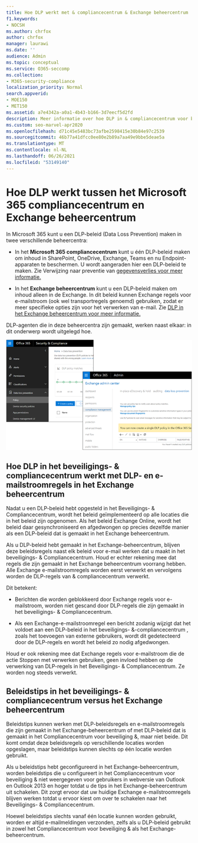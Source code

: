 ```yaml
---
title: Hoe DLP werkt met & compliancecentrum & Exchange beheercentrum
f1.keywords:
- NOCSH
ms.author: chrfox
author: chrfox
manager: laurawi
ms.date: ''
audience: Admin
ms.topic: conceptual
ms.service: O365-seccomp
ms.collection:
- M365-security-compliance
localization_priority: Normal
search.appverid:
- MOE150
- MET150
ms.assetid: a7e4342a-a0a1-4b43-b166-3d7eecf5d2fd
description: Meer informatie over hoe DLP in & compliancecentrum voor beveiliging werkt met DLP- en e-mailstroomregels (transportregels) in het Exchange beheercentrum.
ms.custom: seo-marvel-apr2020
ms.openlocfilehash: d71c45e5483bc73afbe2598415e30b84e97c2539
ms.sourcegitcommit: 46b77a41dfcc0ee80e2b89a7aa49e9bbe5deae5a
ms.translationtype: MT
ms.contentlocale: nl-NL
ms.lasthandoff: 06/26/2021
ms.locfileid: "53149140"
---
```

# <a name="how-dlp-works-between-the-microsoft-365-compliance-center-and-exchange-admin-center"></a>Hoe DLP werkt tussen het Microsoft 365 compliancecentrum en Exchange beheercentrum

In Microsoft 365 kunt u een DLP-beleid (Data Loss Prevention) maken in twee verschillende beheercentra:
  
- In het **Microsoft 365 compliancecentrum** kunt u één DLP-beleid maken om inhoud in SharePoint, OneDrive, Exchange, Teams en nu Endpoint-apparaten te beschermen. U wordt aangeraden hier een DLP-beleid te maken. Zie Verwijzing naar preventie van [gegevensverlies voor meer informatie.](data-loss-prevention-policies.md)
    
- In het **Exchange beheercentrum** kunt u een DLP-beleid maken om inhoud alleen in de Exchange. In dit beleid kunnen Exchange regels voor e-mailstroom (ook wel transportregels genoemd) gebruiken, zodat er meer specifieke opties zijn voor het verwerken van e-mail. Zie [DLP in het Exchange beheercentrum voor meer informatie.](/exchange/security-and-compliance/data-loss-prevention/data-loss-prevention)
    
DLP-agenten die in deze beheercentra zijn gemaakt, werken naast elkaar: in dit onderwerp wordt uitgelegd hoe.
  
![DLP-pagina's in het beveiligings- en compliancecentrum en Exchange beheercentrum](../media/d3eaa7e7-3b16-457b-bd9c-26707f7b584f.png)
  
## <a name="how-dlp-in-the-security--compliance-center-works-with-dlp-and-mail-flow-rules-in-the-exchange-admin-center"></a>Hoe DLP in het beveiligings- & compliancecentrum werkt met DLP- en e-mailstroomregels in het Exchange beheercentrum

Nadat u een DLP-beleid hebt opgesteld in het Beveiligings- & Compliancecentrum, wordt het beleid geïmplementeerd op alle locaties die in het beleid zijn opgenomen. Als het beleid Exchange Online, wordt het beleid daar gesynchroniseerd en afgedwongen op precies dezelfde manier als een DLP-beleid dat is gemaakt in het Exchange beheercentrum. 
  
Als u DLP-beleid hebt gemaakt in het Exchange-beheercentrum, blijven deze beleidsregels naast elk beleid voor e-mail werken dat u maakt in het beveiligings- & Compliancecentrum. Houd er echter rekening mee dat regels die zijn gemaakt in het Exchange beheercentrum voorrang hebben. Alle Exchange e-mailstroomregels worden eerst verwerkt en vervolgens worden de DLP-regels van & compliancecentrum verwerkt.
  
Dit betekent:
  
- Berichten die worden geblokkeerd door Exchange regels voor e-mailstroom, worden niet gescand door DLP-regels die zijn gemaakt in het beveiligings- & Compliancecentrum.
    
- Als een Exchange-e-mailstroomregel een bericht zodanig wijzigt dat het voldoet aan een DLP-beleid in het beveiligings- &-compliancecentrum , zoals het toevoegen van externe gebruikers, wordt dit gedetecteerd door de DLP-regels en wordt het beleid zo nodig afgedwongen.
    
Houd er ook rekening mee dat Exchange regels voor e-mailstroom die de actie Stoppen met verwerken gebruiken, geen invloed hebben op de verwerking van DLP-regels in het Beveiligings- & Compliancecentrum. Ze worden nog steeds verwerkt.
  
## <a name="policy-tips-in-the-security--compliance-center-vs-the-exchange-admin-center"></a>Beleidstips in het beveiligings- & compliancecentrum versus het Exchange beheercentrum

Beleidstips kunnen werken met DLP-beleidsregels en e-mailstroomregels die zijn gemaakt in het Exchange-beheercentrum of met DLP-beleid dat is gemaakt in het Compliancecentrum voor beveiliging &, maar niet beide. Dit komt omdat deze beleidsregels op verschillende locaties worden opgeslagen, maar beleidstips kunnen slechts op één locatie worden gebruikt.
  
Als u beleidstips hebt geconfigureerd in het Exchange-beheercentrum, worden beleidstips die u configureert in het Compliancecentrum voor beveiliging & niet weergegeven voor gebruikers in webversie van Outlook en Outlook 2013 en hoger totdat u de tips in het Exchange-beheercentrum uit schakelen. Dit zorgt ervoor dat uw huidige Exchange e-mailstroomregels blijven werken totdat u ervoor kiest om over te schakelen naar het Beveiligings- & Compliancecentrum.
  
Hoewel beleidstips slechts vanaf één locatie kunnen worden gebruikt, worden er altijd e-mailmeldingen verzonden, zelfs als u DLP-beleid gebruikt in zowel het Compliancecentrum voor beveiliging & als het Exchange-beheercentrum.
